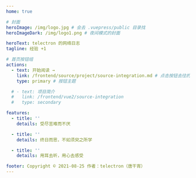 ```yaml
---
home: true

# 封面
heroImage: /img/logo.jpg # 会去 .vuepress/public 目录找
heroImageDark: /img/logo1.png # 夜间模式的封面

heroText: telectron 的网络日志
tagline: 经验 +1

# 首页按钮组
actions:
  - text: 开始阅读 →
    link: /frontend/source/project/source-integration.md # 点击按钮去往的文章链接 会去 docs/ 目录下找
    type: primary # 按钮主题

  # - text: 项目简介
  #   link: /frontend/vue2/source-integration
  #   type: secondary

features:
  - title: ''
    details: 受尽苦难而不厌

  - title: ''
    details: 终日而思，不如须臾之所学

  - title: ''
    details: 用耳去听，用心去感受

footer: Copyright © 2021-08-25 作者：telectron（唐干宵）
---
```

